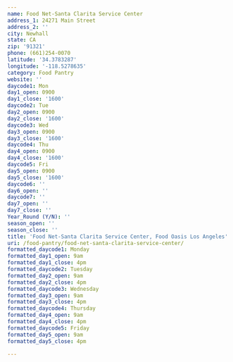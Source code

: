 ```yaml
---
name: Food Net-Santa Clarita Service Center
address_1: 24271 Main Street
address_2: ''
city: Newhall
state: CA
zip: '91321'
phone: (661)254-0070
latitude: '34.3783287'
longitude: '-118.5278635'
category: Food Pantry
website: ''
daycode1: Mon
day1_open: 0900
day1_close: '1600'
daycode2: Tue
day2_open: 0900
day2_close: '1600'
daycode3: Wed
day3_open: 0900
day3_close: '1600'
daycode4: Thu
day4_open: 0900
day4_close: '1600'
daycode5: Fri
day5_open: 0900
day5_close: '1600'
daycode6: ''
day6_open: ''
daycode7: ''
day7_open: ''
day7_close: ''
Year_Round (Y/N): ''
season_open: ''
season_close: ''
title: 'Food Net-Santa Clarita Service Center, Food Oasis Los Angeles'
uri: /food-pantry/food-net-santa-clarita-service-center/
formatted_daycode1: Monday
formatted_day1_open: 9am
formatted_day1_close: 4pm
formatted_daycode2: Tuesday
formatted_day2_open: 9am
formatted_day2_close: 4pm
formatted_daycode3: Wednesday
formatted_day3_open: 9am
formatted_day3_close: 4pm
formatted_daycode4: Thursday
formatted_day4_open: 9am
formatted_day4_close: 4pm
formatted_daycode5: Friday
formatted_day5_open: 9am
formatted_day5_close: 4pm

---
```

